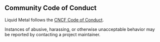## Community Code of Conduct

Liquid Metal follows the [CNCF Code of Conduct](https://github.com/cncf/foundation/blob/master/code-of-conduct.md).

Instances of abusive, harassing, or otherwise unacceptable behavior
may be reported by contacting a project maintainer.